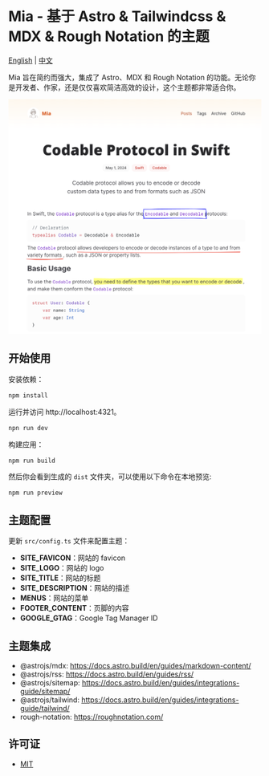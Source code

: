 # Mia - 基于 Astro & Tailwindcss & MDX & Rough Notation 的主题

[English](README.md) | [中文](README_zh.md)

Mia 旨在简约而强大，集成了 Astro、MDX 和 Rough Notation 的功能。无论你是开发者、作家，还是仅仅喜欢简洁高效的设计，这个主题都非常适合你。

![Mia Theme Preview](public/theme-preview.png)

## 开始使用

安装依赖：

```bash
npm install
```

运行并访问 http://localhost:4321。

```bash
npn run dev
```

构建应用：

```bash
npm run build
```

然后你会看到生成的 `dist` 文件夹，可以使用以下命令在本地预览:

```bash
npm run preview
```

## 主题配置

更新 `src/config.ts` 文件来配置主题：

- **SITE_FAVICON**：网站的 favicon
- **SITE_LOGO**：网站的 logo
- **SITE_TITLE**：网站的标题
- **SITE_DESCRIPTION**：网站的描述
- **MENUS**：网站的菜单
- **FOOTER_CONTENT**：页脚的内容
- **GOOGLE_GTAG**：Google Tag Manager ID

## 主题集成

- @astrojs/mdx: https://docs.astro.build/en/guides/markdown-content/
- @astrojs/rss: https://docs.astro.build/en/guides/rss/
- @astrojs/sitemap: https://docs.astro.build/en/guides/integrations-guide/sitemap/
- @astrojs/tailwind: https://docs.astro.build/en/guides/integrations-guide/tailwind/
- rough-notation: https://roughnotation.com/

## 许可证

- [MIT](https://github.com/infinity-ooo/astro-theme-mia/blob/main/LICENSE)
